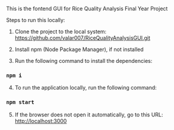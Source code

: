 This is the fontend GUI for Rice Quality Analysis Final Year Project

Steps to run this locally:

1. Clone the project to the local system: https://github.com/valar007/RiceQualityAnalysisGUI.git

2. Install npm (Node Package Manager), if not installed

3. Run the following command to install the dependencies:

### `npm i`

4. To run the application locally, run the following command:

### `npm start`

5. If the browser does not open it automatically, go to this URL: [http://localhost:3000](http://localhost:3000)
